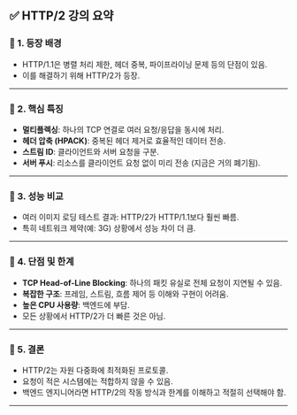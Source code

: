 ## ✅ HTTP/2 강의 요약

### 📌 1. 등장 배경
- HTTP/1.1은 병렬 처리 제한, 헤더 중복, 파이프라이닝 문제 등의 단점이 있음.
- 이를 해결하기 위해 HTTP/2가 등장.

---

### 📌 2. 핵심 특징
- **멀티플렉싱**: 하나의 TCP 연결로 여러 요청/응답을 동시에 처리.
- **헤더 압축 (HPACK)**: 중복된 헤더 제거로 효율적인 데이터 전송.
- **스트림 ID**: 클라이언트와 서버 요청을 구분.
- **서버 푸시**: 리소스를 클라이언트 요청 없이 미리 전송 (지금은 거의 폐기됨).

---

### 📌 3. 성능 비교
- 여러 이미지 로딩 테스트 결과: HTTP/2가 HTTP/1.1보다 훨씬 빠름.
- 특히 네트워크 제약(예: 3G) 상황에서 성능 차이 더 큼.

---

### 📌 4. 단점 및 한계
- **TCP Head-of-Line Blocking**: 하나의 패킷 유실로 전체 요청이 지연될 수 있음.
- **복잡한 구조**: 프레임, 스트림, 흐름 제어 등 이해와 구현이 어려움.
- **높은 CPU 사용량**: 백엔드에 부담.
- 모든 상황에서 HTTP/2가 더 빠른 것은 아님.

---

### 📌 5. 결론
- HTTP/2는 자원 다중화에 최적화된 프로토콜.
- 요청이 적은 시스템에는 적합하지 않을 수 있음.
- 백엔드 엔지니어라면 HTTP/2의 작동 방식과 한계를 이해하고 적절히 선택해야 함.

---
